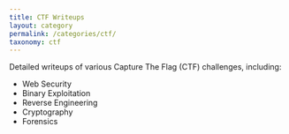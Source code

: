 ```yaml
---
title: CTF Writeups
layout: category
permalink: /categories/ctf/
taxonomy: ctf
---
```


Detailed writeups of various Capture The Flag (CTF) challenges, including:
- Web Security
- Binary Exploitation
- Reverse Engineering
- Cryptography
- Forensics 